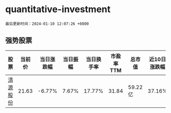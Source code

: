 # quantitative-investment

`最后更新时间：2024-01-10 12:07:26 +0800`

## 强势股票

|股票|当前价|当日涨跌幅|当日振幅|当日换手率|市盈率TTM|总市值|近10日涨跌幅|
|----|----|----|----|----|----|----|----|
|[清源股份](https://xueqiu.com/S/SH603628)|21.63|-6.77%|7.67%|17.77%|31.84|59.22亿|37.16%|
